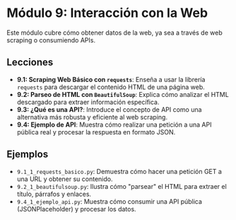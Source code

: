 # Módulo 9: Interacción con la Web

Este módulo cubre cómo obtener datos de la web, ya sea a través de web scraping o consumiendo APIs.

## Lecciones

* **9.1: Scraping Web Básico con `requests`**: Enseña a usar la librería `requests` para descargar el contenido HTML de una página web.
* **9.2: Parseo de HTML con `BeautifulSoup`**: Explica cómo analizar el HTML descargado para extraer información específica.
* **9.3: ¿Qué es una API?**: Introduce el concepto de API como una alternativa más robusta y eficiente al web scraping.
* **9.4: Ejemplo de API**: Muestra cómo realizar una petición a una API pública real y procesar la respuesta en formato JSON.

## Ejemplos

* `9.1_1_requests_basico.py`: Demuestra cómo hacer una petición GET a una URL y obtener su contenido.
* `9.2_1_beautifulsoup.py`: Ilustra cómo "parsear" el HTML para extraer el título, párrafos y enlaces.
* `9.4_1_ejemplo_api.py`: Muestra cómo consumir una API pública (JSONPlaceholder) y procesar los datos.
